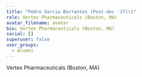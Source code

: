 ```yaml
---
title: "Pedro Garcia Barrantes (Post-doc '17)\t"
role: Vertex Pharmaceuticals (Boston, MA)
avatar_filename: avatar
bio: Vertex Pharmaceuticals (Boston, MA)
social: []
superuser: false
user_groups:
  - Alumni
---
```

Vertex Pharmaceuticals (Boston, MA)
